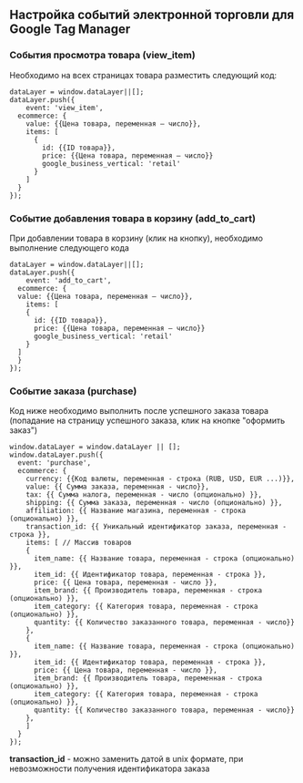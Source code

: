 ## Настройка событий электронной торговли для Google Tag Manager

### События просмотра товара (view_item)
Необходимо на всех страницах товара разместить следующий код:
```
dataLayer = window.dataLayer||[];
dataLayer.push({
	event: 'view_item',
  ecommerce: {
    value: {{Цена товара, переменная – число}},
    items: [
      {
        id: {{ID товара}},
        price: {{Цена товара, переменная – число}}
        google_business_vertical: 'retail'
      }
    ]
  }
});
```

### Событие добавления товара в корзину (add_to_cart)
При добавлении товара в корзину (клик на кнопку), необходимо выполнение следующего кода
```
dataLayer = window.dataLayer||[];
dataLayer.push({
	event: 'add_to_cart',
  ecommerce: {
  value: {{Цена товара, переменная – число}},
	items: [
    {
      id: {{ID товара}},
      price: {{Цена товара, переменная – число}}
      google_business_vertical: 'retail'
    }
  ]
  }
});
```

### Событие заказа (purchase)
Код ниже необходимо выполнить после успешного заказа товара (попадание на страницу успешного заказа, клик на кнопке "оформить заказ")
```
window.dataLayer = window.dataLayer || [];
window.dataLayer.push({
  event: 'purchase',
  ecommerce: {
    currency: {{Код валюты, переменная - строка (RUB, USD, EUR ...)}},
    value: {{ Сумма заказа, переменная - число}},
    tax: {{ Сумма налога, переменная - число (опционально) }},
    shipping: {{ Сумма заказа, переменная - число (опционально) }},
    affiliation: {{ Название магазина, переменная - строка (опционально) }},
    transaction_id: {{ Уникальный идентификатор заказа, переменная - строка }},
    items: [ // Массив товаров
    {
      item_name: {{ Название товара, переменная - строка (опционально) }},
      item_id: {{ Идентификатор товара, переменная - строка }},
      price: {{ Цена товара, переменная - число }},
      item_brand: {{ Производитель товара, переменная - строка (опционально) }},
      item_category: {{ Категория товара, переменная - строка (опционально) }},
      quantity: {{ Количество заказанного товара, переменная - число}}
    },
    {
      item_name: {{ Название товара, переменная - строка (опционально) }},
      item_id: {{ Идентификатор товара, переменная - строка }},
      price: {{ Цена товара, переменная - число }},
      item_brand: {{ Производитель товара, переменная - строка (опционально) }},
      item_category: {{ Категория товара, переменная - строка (опционально) }},
      quantity: {{ Количество заказанного товара, переменная - число}}
    },
    ]
  }
});
```
**transaction_id** - можно заменить датой в unix формате, при невозможности получения идентификатора заказа 
